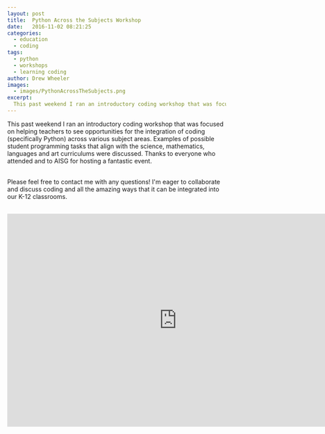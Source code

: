 ```yaml
---
layout: post
title:  Python Across the Subjects Workshop 
date:   2016-11-02 08:21:25
categories:
  - education
  - coding
tags:
  - python
  - workshops
  - learning coding
author: Drew Wheeler
images:
  - images/PythonAcrossTheSubjects.png
excerpt:
  This past weekend I ran an introductory coding workshop that was focused on helping teachers to see opportunities for the integration of coding (specifically Python) across various subject areas. Examples of possible student programming tasks that align with the science, mathematics, languages and art curriculums were discussed. Thanks to everyone who attended and to AISG for hosting a fantastic event.
---
```


This past weekend I ran an introductory coding workshop that was focused on helping teachers to see opportunities for the integration of coding (specifically Python) across various subject areas. Examples of possible student programming tasks that align with the science, mathematics, languages and art curriculums were discussed. Thanks to everyone who attended and to AISG for hosting a fantastic event.<br><br>

Please feel free to contact me with any questions! I'm eager to collaborate and discuss coding and all the amazing ways that it can be integrated into our K-12 classrooms.<br><br>

<iframe src="https://docs.google.com/presentation/d/1_CvxseVs_LiZ2c_D5PdXja-OxCO7YWvlpBWNNQ3RDwE/embed?start=false&loop=false&delayms=3000" frameborder="0" width="780" height="490" allowfullscreen="true" mozallowfullscreen="true" webkitallowfullscreen="true"></iframe>